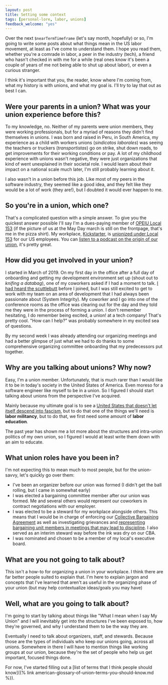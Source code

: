 ```yaml
---
layout: post
title: Setting some context
tags: [personal-lore, labor, unions]
feedback_welcome: "yes"
---
```


Over the next `$nearTermTimeframe` (let's say month, hopefully) or so, I'm going to write some posts about what things mean in the US labor movement, at least as I've come to understand them. I hope you read them, whether you're a comrade in labor, a peer in the industry (tech), a friend who hasn't checked in with me for a while (real ones know it's been a couple of years of me not being able to shut up about labor), or even a curious stranger.

I think it's important that you, the reader, know where I'm coming from, what my history is with unions, and what my goal is. I'll try to lay that out as best I can.

## Were your parents in a union? What was your union experience before this?

To my knowledge, no. Neither of my parents were union members, they were working professionals, but for a myriad of reasons they didn't find themselves in unions. I was born and raised in Peru, in South America, my experience as a child with workers unions (_sindicatos laborales_) was seeing the teachers or truckers (_transportistas_) go on strike, shut down roads, to get improvements for their working conditions or pay. A lot of my childhood experience with unions wasn't negative, they were just organizations that kind of went unexplained in their societal role. I would learn about their impact on a national scale much later, I'm still probably learning about it.

I also wasn't in a union before this job. Like most of my peers in the software industry, they seemed like a good idea, and they felt like they would be a lot of work (they are!), but I doubted it would ever happen to me.

## So you're in a union, which one?

That's a complicated question with a simple answer. To give you the quickest answer possible I'll say I'm a dues-paying member of [OPEIU Local 153](https://www.opeiulocal153.org/) (if the picture of us at the May Day march is still on the frontpage, that's me in the pizza shirt). My workplace, [Kickstarter](https://www.kickstarter.com/), is [unionized under Local 153](https://kickstarterunited.org/) for our US employees. You can [listen to a podcast on the origin of our union](https://kickstarterunited.org/oral-history/), it's pretty great.

## How did you get involved in your union?

I started in March of 2019. On my first day in the office after a full day of onboarding and getting my development environment set up (shout out to _knifing a databag_), one of my coworkers asked if I had a moment to talk. [I had heard the scuttlebutt](https://www.buzzfeednews.com/article/daveyalba/kickstarter-perry-chen-founder-worship-turmoil) before I joined, but I was still excited to get to work with my team on an area of development that I had always been passionate about (System Integrity). My coworker and I go into one of the conference rooms as the office was clearing out for the day and they told me they were in the process of forming a union. I don't remember hesitating, I do remember being excited, a union! at a tech company! That's pretty cool. "How can I help?" was probably somewhere in my excited sea of questions.

By my second week I was already attending our organizing meetings and had a better glimpse of just what we had to do thanks to some comprehensive organizing committee onboarding that my predecessors put together.

## Why are you talking about unions? Why now?

Easy, I'm a union member. Unfortunately, that is much rarer than I would like it to be in today's society in the United States of America. Even moreso for a software engineer like myself to be in a union. So I figured I should start talking about unions from the perspective I've acquired. 

Mainly because my ultimate goal is to see a [United States that doesn't let itself descend into fascism](https://inthesetimes.com/article/unions-labor-trump-oligarchy-fascism), but to do that one of the things we'll need is **labor militancy**, but to do that, we first need some amount of **labor education**.

The past year has shown me a lot more about the structures and intra-union politics of my own union, so I figured I would at least write them down with an aim to educate.

## What union roles have you been in?

I'm not expecting this to mean much to most people, but for the union-savvy, let's quickly go over them:

- I've been an organizer before our union was formed (I didn't get the ball rolling, but I came in somewhat early)
- I was elected a bargaining committee member after our union was formed. Me and several others would represent our coworkers in contract negotiations with our employer.
- I was elected to be a steward for my workplace alongside others. This means that I would be in charge of enforcing our [Collective Bargaining Agreement](https://kickstarterunited.org/first-contract/) as well as investigating grievances and [representing bargaining unit members in meetings that may lead to discipline](https://www.nlrb.gov/about-nlrb/rights-we-protect/your-rights/weingarten-rights). I also served as an interim steward way before the ink was dry on our CBA.
- I was nominated and chosen to be a member of my local's executive board.

## What are you **not** going to talk about?

This isn't a how-to for organizing a union in your workplace. I think there are far better people suited to explain that. I'm here to explain jargon and concepts that I've learned that aren't as useful in the organizing phase of your union (but may help contextualize ideas/goals you may have)

## Well, what **are** you going to talk about?

I'm going to start by talking about things like "What I mean when I say My Union" and I will inevitably get into the structures I've been exposed to, how they're governed, and why I understand them to be the way they are.

Eventually I need to talk about organizers, staff, and stewards. Because those are the types of individuals who keep our unions going, across all unions. Somewhere in there I will have to mention things like working groups at our union, because they're the set of people who help us get important, focused things done.

For now, I've started filling out a [list of terms that I think people should know]({% link american-glossary-of-union-terms-you-should-know.md %}).
